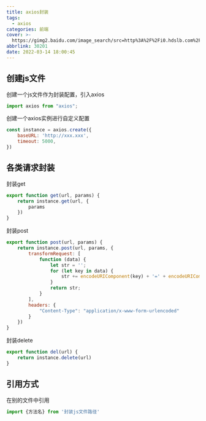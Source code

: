 ```yaml
---
title: axios封装
tags:
  - axios
categories: 前端
cover: >-
  https://gimg2.baidu.com/image_search/src=http%3A%2F%2Fi0.hdslb.com%2Fbfs%2Farticle%2F5ddd9a0db56a3113a54a45cb8f311d9c2089812e.jpg&refer=http%3A%2F%2Fi0.hdslb.com&app=2002&size=f9999,10000&q=a80&n=0&g=0n&fmt=auto?sec=1649844258&t=853be73f0faddbb966af18c46e86052e
abbrlink: 30201
date: 2022-03-14 18:00:45
---
```


## 创建js文件

创建一个js文件作为封装配置，引入axios

```js
import axios from "axios";
```

创建一个axios实例进行自定义配置

```js
const instance = axios.create({
    baseURL: 'http://xxx.xxx',
    timeout: 5000,
})
```

## 各类请求封装

封装get

```js
export function get(url, params) {
    return instance.get(url, {
        params
    })
}
```

封装post

```js
export function post(url, params) {
    return instance.post(url, params, {
        transformRequest: [
            function (data) {
                let str = '';
                for (let key in data) {
                    str += encodeURIComponent(key) + '=' + encodeURIComponent(data[key]) + '&';
                }
                return str;
            }
        ],
        headers: {
            "Content-Type": "application/x-www-form-urlencoded"
        }
    })
}
```

封装delete

```js
export function del(url) {
    return instance.delete(url)
}
```

## 引用方式

在别的文件中引用

```js
import {方法名} from '封装js文件路径'
```
